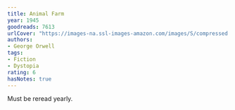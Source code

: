 ```yaml
---
title: Animal Farm
year: 1945
goodreads: 7613
urlCover: "https://images-na.ssl-images-amazon.com/images/S/compressed.photo.goodreads.com/books/1424037542i/7613.jpg"
authors:
- George Orwell
tags:
- Fiction
- Dystopia
rating: 6
hasNotes: true
---
```


Must be reread yearly.

